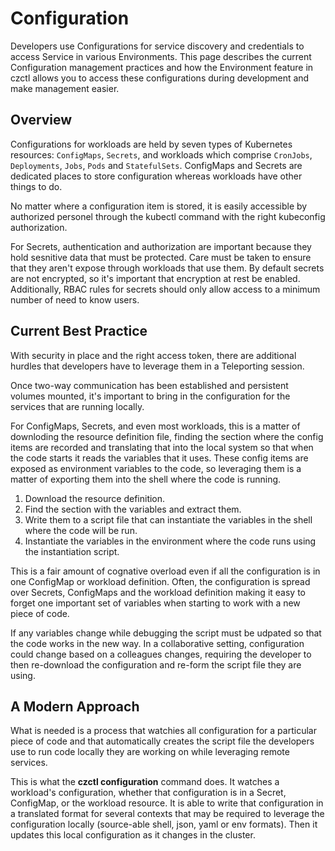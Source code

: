 # Configuration

Developers use Configurations for service discovery and credentials to access Service in various Environments. This page describes the current Configuration management practices and how the Environment feature in czctl allows you to access these configurations during development and make management easier.

## Overview

Configurations for workloads are held by seven types of Kubernetes resources: `ConfigMaps`, `Secrets`, and workloads which comprise `CronJobs`, `Deployments`, `Jobs`, `Pods` and `StatefulSets`. ConfigMaps and Secrets are dedicated places to store configuration whereas workloads have other things to do.

No matter where a configuration item is stored, it is easily accessible by authorized personel through the kubectl command with the right kubeconfig authorization.

For Secrets, authentication and authorization are important because they hold sesnitive data that must be protected. Care must be taken to ensure that they aren't expose through workloads that use them. By default secrets are not encrypted, so it's important that encryption at rest be enabled. Additionally, RBAC rules for secrets should only allow access to a minimum number of need to know users.

## Current Best Practice

With security in place and the right access token, there are additional hurdles that developers have to leverage them in a Teleporting session. 

Once two-way communication has been established and persistent volumes mounted, it's important to bring in the configuration for the services that are running locally. 

For ConfigMaps, Secrets, and even most workloads, this is a matter of downloding the resource definition file, finding the section where the config items are recorded and translating that into the local system so that when the code starts it reads the variables that it uses. These config items are exposed as environment variables to the code, so leveraging them is a matter of exporting them into the shell where the code is running.

1. Download the resource definition.
2. Find the section with the variables and extract them.
3. Write them to a script file that can instantiate the variables in the shell where the code will be run.
4. Instantiate the variables in the environment where the code runs using the instantiation script.

This is a fair amount of cognative overload even if all the configuration is in one ConfigMap or workload definition. Often, the configuration is spread over Secrets, ConfigMaps and the workload definition making it easy to forget one important set of variables when starting to work with a new piece of code.

If any variables change while debugging the script must be udpated so that the code works in the new way. In a collaborative setting, configuration could change based on a colleagues changes, requiring the developer to then re-download the configuration and re-form the script file they are using.

## A Modern Approach

What is needed is a process that watchies all configuration for a particular piece of code and that automatically creates the script file the developers use to run code locally they are working on while leveraging remote services.

This is what the **czctl configuration** command does. It watches a workload's configuration, whether that configuration is in a Secret, ConfigMap, or the workload resource. It is able to write that configuration in a translated format for several contexts that may be required to leverage the configuration locally (source-able shell, json, yaml or env formats). Then it updates this local configuration as it changes in the cluster.

